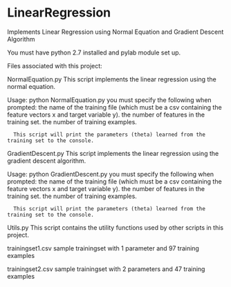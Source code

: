 LinearRegression
================

Implements Linear Regression using Normal Equation and Gradient Descent Algorithm

You must have python 2.7 installed and pylab module set up.

Files associated with this project:

NormalEquation.py
  This script implements the linear regression using the normal equation.
  
  Usage:
    python NormalEquation.py
      you must specify the following when prompted:
        the name of the training file (which must be a csv containing the feature vectors x 
        and target variable y).
        the number of features in the training set.
        the number of training examples.

      This script will print the parameters (theta) learned from the training set to the console.
      
GradientDescent.py
  This script implements the linear regression using the gradient descent algorithm.
  
  Usage:
    python GradientDescent.py
      you must specify the following when prompted:
        the name of the training file (which must be a csv containing the feature vectors x 
        and target variable y).
        the number of features in the training set.
        the number of training examples.

      This script will print the parameters (theta) learned from the training set to the console.
      
Utils.py
  This script contains the utility functions used by other scripts in this project.

trainingset1.csv
  sample trainingset with 1 parameter and 97 training examples

trainingset2.csv
  sample trainingset with 2 parameters and 47 training examples
